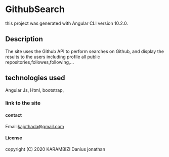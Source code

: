 # GithubSearch
this project was generated with Angular CLI version 10.2.0.
## Description
The site uses the Github API to perform searches on Github, and display the results to the users including  profile  all public repositories,followes,following,...
## technologies used 
Angular Js, Html, bootstrap, 
### link to the site

#### contact
Email:kajothada@gmail.com

#### License 
copyright (C) 2020 KARAMBIZI Danius jonathan 